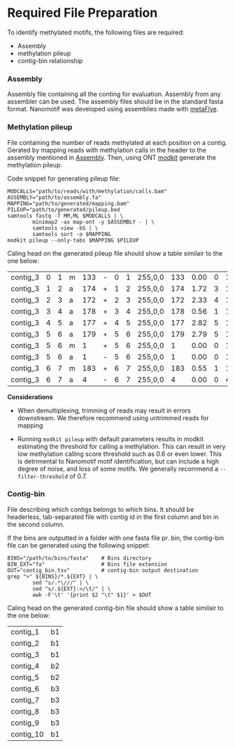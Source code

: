 # Required File Preparation

To identify methylated motifs, the following files are required: 
- Assembly
- methylation pileup
- contig-bin relationship

### Assembly

Assembly file containing all the conting for evaluation.
Assembly from any assembler can be used. 
The assembly files should be in the standard fasta format. Nanomotif was developed using assemblies made with [metaFlye](https://github.com/fenderglass/Flye). 


### Methylation pileup
File containing the number of reads methylated at each position on a contig.
Gerated by mapping reads with methylation calls in the header to the assembly mentioned in [Assembly](####Assembly). Then, using ONT [modkit](https://github.com/nanoporetech/modkit/blob/master/book/src/advanced_usage.md#pileup) generate the methylation pileup. 


Code snippet for generating pileup file:
```shell
MODCALLS="path/to/reads/with/methylation/calls.bam"
ASSEMBLY="path/to/assembly.fa"
MAPPING="path/to/generated/mapping.bam"
PILEUP="path/to/generated/pileup.bed
samtools fastq -T MM,ML $MODCALLS | \
        minimap2 -ax map-ont -y $ASSEMBLY - | \
        samtools view -bS | \
        samtools sort -o $MAPPING
modkit pileup --only-tabs $MAPPING $PILEUP
```



Caling head on the generated pileup file should show a table similair to the one below:

|    |  |  |  |  |  |  |  | |  |  |  |  |  |  |  |  |  |
|-|-|-|-|-|-|-|-|-|-|-|-|-|-|-|-|-|-|
| contig_3 | 0     | 1   | m    | 133    | -      | 0      | 1    | 255,0,0   | 133  | 0.00  | 0    | 133    | 0       | 0          | 6    | 0          | 0     |
| contig_3 | 1     | 2   | a    | 174    | +      | 1      | 2    | 255,0,0   | 174  | 1.72  | 3    | 171    | 0       | 0          | 3    | 0          | 0     |
| contig_3 | 2     | 3   | a    | 172    | +      | 2      | 3    | 255,0,0   | 172  | 2.33  | 4    | 168    | 0       | 0          | 7    | 0          | 0     |
| contig_3 | 3     | 4   | a    | 178    | +      | 3      | 4    | 255,0,0   | 178  | 0.56  | 1    | 177    | 0       | 0          | 2    | 0          | 0     |
| contig_3 | 4     | 5   | a    | 177    | +      | 4      | 5    | 255,0,0   | 177  | 2.82  | 5    | 172    | 0       | 0          | 5    | 0          | 0     |
| contig_3 | 5     | 6   | a    | 179    | +      | 5      | 6    | 255,0,0   | 179  | 2.79  | 5    | 174    | 0       | 0          | 3    | 2          | 0     |
| contig_3 | 5     | 6   | m    | 1      | +      | 5      | 6    | 255,0,0   | 1    | 0.00  | 0    | 1      | 0       | 0          | 3    | 180        | 0     |
| contig_3 | 5     | 6   | a    | 1      | -      | 5      | 6    | 255,0,0   | 1    | 0.00  | 0    | 1      | 0       | 0          | 0    | 156        | 0     |
| contig_3 | 6     | 7   | m    | 183    | +      | 6      | 7    | 255,0,0   | 183  | 0.55  | 1    | 182    | 0       | 0          | 1    | 0          | 0     |
| contig_3 | 6     | 7   | a    | 4      | -      | 6      | 7    | 255,0,0   | 4    | 0.00  | 0    | 4      | 0       | 0          | 0    | 153        | 0     |



**Considerations**

- When demultiplexing, trimming of reads may result in errors downstream. We therefore recommend using untrimmed reads for mapping

- Running `modkit pileup` with default parameters results in modkit estimating the threshold for calling a methylation. This can result in very low methylation calling score threshold such as 0.6 or even lower. This is detrimental to Nanomotif motif identification, but can include a high degree of noise, and loss of some motifs. We generally recommend a `--filter-threshold` of 0.7. 

### Contig-bin
File describing which contigs belongs to which bins. It should be headerless, tab-separated file with contig id in the first column and bin in the second column. 


If the bins are outputted in a folder with one fasta file pr. bin, the contig-bin file can be generated using the following snippet:
```shell
BINS="/path/to/bins/fasta"    # Bins directory
BIN_EXT="fa"                  # Bins file extension
OUT="contig_bin.tsv"          # contig-bin output destination
grep ">" ${BINS}/*.${EXT} | \
        sed "s/.*\///" | \
        sed "s/.${EXT}:>/\t/" | \
        awk -F'\t' '{print $2 "\t" $1}' > $OUT
```
Caling head on the generated contig-bin file should show a table similair to the one below:

| | |
|-|-|
| contig_1 |        b1 |
| contig_2 |        b1 |
| contig_3 |        b1 |
| contig_4 |        b2 |
| contig_5 |        b2 |
| contig_6 |        b3 |
| contig_7 |        b3 |
| contig_8 |        b3 |
| contig_9 |        b3 |
| contig_10 |       b1 |